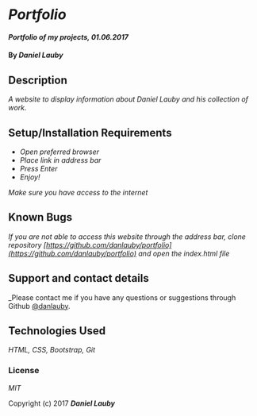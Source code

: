 # _Portfolio_

#### _Portfolio of my projects, 01.06.2017_

#### By _**Daniel Lauby**_

## Description

_A website to display information about Daniel Lauby and his collection of work._

## Setup/Installation Requirements

* _Open preferred browser_
* _Place link in address bar_
* _Press Enter_
* _Enjoy!_


_Make sure you have access to the internet_

## Known Bugs

_If you are not able to access this website through the address bar, clone repository [https://github.com/danlauby/portfolio](https://github.com/danlauby/portfolio) and open the index.html file_

## Support and contact details

_Please contact me if you have any questions or suggestions through Github [@danlauby](https://github.com/danlauby).

## Technologies Used

_HTML, CSS, Bootstrap, Git_

### License

*MIT*

Copyright (c) 2017 **_Daniel Lauby_**
